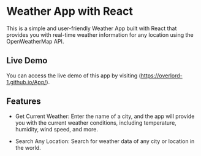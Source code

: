# Weather App with React

This is a simple and user-friendly Weather App built with React that provides you with real-time weather information for any location using the OpenWeatherMap API.

## Live Demo

You can access the live demo of this app by visiting (https://overlord-1.github.io/App/).

## Features

- Get Current Weather: Enter the name of a city, and the app will provide you with the current weather conditions, including temperature, humidity, wind speed, and more.

- Search Any Location: Search for weather data of any city or location in the world.
